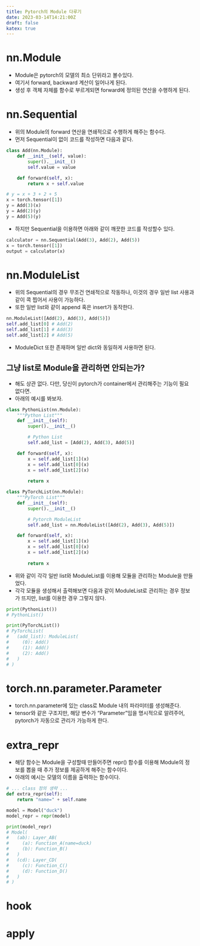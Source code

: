 ```yaml
---
title: Pytorch의 Module 다루기
date: 2023-03-14T14:21:00Z
draft: false
katex: true
---
```


# nn.Module

- Module은 pytorch의 모델의 최소 단위라고 볼수있다.
- 여기서 forward, backward 계산이 일어나게 된다.
- 생성 후 객체 자체를 함수로 부르게되면 forward에 정의된 연산을 수행하게 된다.

# nn.Sequential

- 위의 Module의 forward 연산을 연쇄적으로 수행하게 해주는 함수다.
- 먼저 Sequential이 없이 코드를 작성하면 다음과 같다.

```python
class Add(nn.Module):
    def __init__(self, value):
        super().__init__()
        self.value = value

    def forward(self, x):
        return x + self.value

# y = x + 3 + 2 + 5
x = torch.tensor([1])
y = Add(3)(x)
y = Add(2)(y)
y = Add(5)(y)
```

- 하지만 Sequential을 이용하면 아래와 같이 깨끗한 코드를 작성할수 있다.

```python
calculator = nn.Sequential(Add(3), Add(2), Add(5))
x = torch.tensor([1])
output = calculator(x)
```

# nn.ModuleList

- 위의 Sequential의 경우 무조건 연쇄적으로 작동하나, 이것의 경우 일반 list 사용과 같이 콕 찝어서 사용이 가능하다.
- 또한 일반 list와 같이 append 혹은 insert가 동작한다.

```python
nn.ModuleList([Add(2), Add(3), Add(5)])
self.add_list[0] # Add(2)
self.add_list[1] # Add(3)
self.add_list[2] # Add(5)
```

- ModuleDict 또한 존재하며 일반 dict와 동일하게 사용하면 된다.

## 그냥 list로 Module을 관리하면 안되는가?

- 해도 상관 없다. 다만, 당신이 pytorch가 container에서 관리해주는 기능이 필요 없다면.
- 아래의 예시를 봐보자.

```python
class PythonList(nn.Module):
    """Python List"""
    def __init__(self):
        super().__init__()

        # Python List
        self.add_list = [Add(2), Add(3), Add(5)]

    def forward(self, x):
        x = self.add_list[1](x)
        x = self.add_list[0](x)
        x = self.add_list[2](x)
        
        return x

class PyTorchList(nn.Module):
    """PyTorch List"""
    def __init__(self):
        super().__init__()

        # Pytorch ModuleList
        self.add_list = nn.ModuleList([Add(2), Add(3), Add(5)])

    def forward(self, x):
        x = self.add_list[1](x)
        x = self.add_list[0](x)
        x = self.add_list[2](x)
        
        return x
```

- 위와 같이 각각 일반 list와 ModuleList를 이용해 모듈을 관리하는 Module을 만들었다.
- 각각 모듈을 생성해서 출력해보면 다음과 같이 ModuleList로 관리하는 경우 정보가 뜨지만, list를 이용한 경우 그렇지 않다.

```python
print(PythonList())
# PythonList()

print(PyTorchList())
# PyTorchList(
#   (add_list): ModuleList(
#     (0): Add()
#     (1): Add()
#     (2): Add()
#   )
# )
```

# torch.nn.parameter.Parameter

- torch.nn.parameter에 있는 class로 Module 내의 파라미터를 생성해준다.
- tensor와 같은 구조지만, 해당 변수가 “Parameter”임을 명시적으로 알려주어, pytorch가 자동으로 관리가 가능하게 한다.

# extra_repr

- 해당 함수는 Module을 구성할때 만들어주면 repr() 함수를 이용해 Module의 정보를 뽑을 때 추가 정보를 제공하게 해주는 함수이다.
- 아래의 예시는 모델의 이름을 출력하는 함수이다.

```python
# ... class 정의 생략 ...
def extra_repr(self):
    return "name=" + self.name

model = Model("duck")
model_repr = repr(model)

print(model_repr)
# Model(
#   (ab): Layer_AB(
#     (a): Function_A(name=duck)
#     (b): Function_B()
#   )
#   (cd): Layer_CD(
#     (c): Function_C()
#     (d): Function_D()
#   )
# )
```

# hook

# apply
